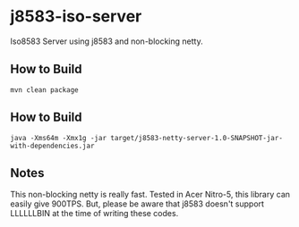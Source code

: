 # j8583-iso-server

Iso8583 Server using j8583 and non-blocking netty.

## How to Build

```
mvn clean package
```

## How to Build

```
java -Xms64m -Xmx1g -jar target/j8583-netty-server-1.0-SNAPSHOT-jar-with-dependencies.jar
```

## Notes

This non-blocking netty is really fast. Tested in Acer Nitro-5, this library can easily give 900TPS.
But, please be aware that j8583 doesn't support LLLLLLBIN at the time of writing these codes.
